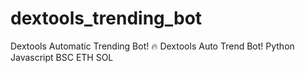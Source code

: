 # dextools_trending_bot
Dextools Automatic Trending Bot! 🔥 Dextools Auto Trend Bot! Python Javascript BSC ETH SOL

